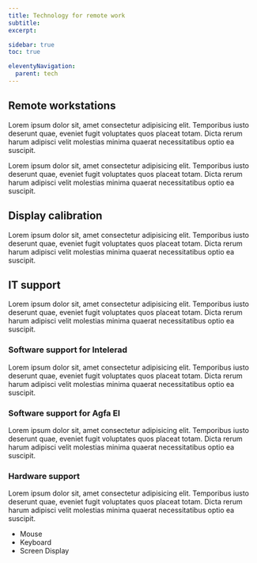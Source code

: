 ```yaml
---
title: Technology for remote work
subtitle:
excerpt:

sidebar: true
toc: true

eleventyNavigation:
  parent: tech
---
```


## Remote workstations

Lorem ipsum dolor sit, amet consectetur adipisicing elit. Temporibus iusto deserunt quae, eveniet fugit voluptates quos placeat totam. Dicta rerum harum adipisci velit molestias minima quaerat necessitatibus optio ea suscipit.

Lorem ipsum dolor sit, amet consectetur adipisicing elit. Temporibus iusto deserunt quae, eveniet fugit voluptates quos placeat totam. Dicta rerum harum adipisci velit molestias minima quaerat necessitatibus optio ea suscipit.

## Display calibration

Lorem ipsum dolor sit, amet consectetur adipisicing elit. Temporibus iusto deserunt quae, eveniet fugit voluptates quos placeat totam. Dicta rerum harum adipisci velit molestias minima quaerat necessitatibus optio ea suscipit.

## IT support
Lorem ipsum dolor sit, amet consectetur adipisicing elit. Temporibus iusto deserunt quae, eveniet fugit voluptates quos placeat totam. Dicta rerum harum adipisci velit molestias minima quaerat necessitatibus optio ea suscipit.

### Software support for Intelerad
Lorem ipsum dolor sit, amet consectetur adipisicing elit. Temporibus iusto deserunt quae, eveniet fugit voluptates quos placeat totam. Dicta rerum harum adipisci velit molestias minima quaerat necessitatibus optio ea suscipit.

### Software support for Agfa EI
Lorem ipsum dolor sit, amet consectetur adipisicing elit. Temporibus iusto deserunt quae, eveniet fugit voluptates quos placeat totam. Dicta rerum harum adipisci velit molestias minima quaerat necessitatibus optio ea suscipit.

### Hardware support
Lorem ipsum dolor sit, amet consectetur adipisicing elit. Temporibus iusto deserunt quae, eveniet fugit voluptates quos placeat totam. Dicta rerum harum adipisci velit molestias minima quaerat necessitatibus optio ea suscipit.

* Mouse
* Keyboard
* Screen Display